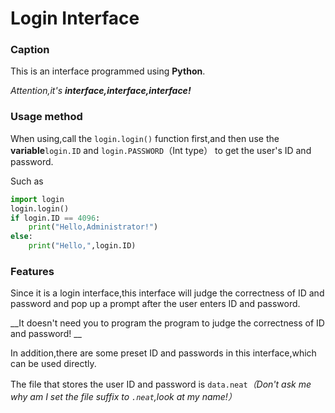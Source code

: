 # Login Interface

### Caption

This is an interface programmed using __Python__.

_Attention,it's ***interface,interface,interface!***_

### Usage method

When using,call the `login.login()` function first,and then use the __variable__`login.ID` and `login.PASSWORD`（Int type） to get the user's ID and password.

Such as

```python
import login
login.login()
if login.ID == 4096:
	print("Hello,Administrator!")
else:
	print("Hello,",login.ID)
```

### Features

Since it is a login interface,this interface will judge the correctness of ID and password and pop up a prompt after the user enters ID and password.

__It doesn't need you to program the program to judge the correctness of ID and password! __

In addition,there are some preset ID and passwords in this interface,which can be used directly.

The file that stores the user ID and password is `data.neat`_（Don't ask me why am I set the file suffix to `.neat`,look at my name!）_



